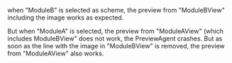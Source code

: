 when "ModuleB" is selected as scheme, the preview from "ModuleBView" including the image works as expected.

But when "ModuleA" is selected, the preview from "ModuleAView" (which includes ModuleBView" does not work, the PreviewAgent crashes. But as soon as the line with the image in "ModuleBView" is removed, the preview from "ModuleAView" also works.
